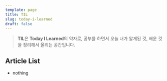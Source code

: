 ```yaml
---
template: page
title: TIL
slug: today-i-learned
draft: false
---
```

> **TIL**은 **Today I Learned**의 약자로, 공부를 하면서 오늘 내가 알게된 것, 배운 것을 정리해서 올리는 공간입니다.

## Article List

* nothing